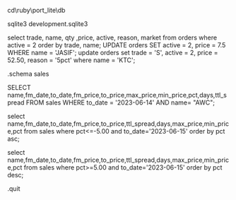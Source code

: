 
cd\ruby\port_lite\db

sqlite3 development.sqlite3

select trade, name, qty ,price, active, reason, market from orders where active = 2 order by trade, name;
UPDATE orders SET active = 2, price = 7.5 WHERE name = 'JASIF';
update orders set trade = 'S', active = 2, price = 52.50, reason = '5pct' where name = 'KTC';

.schema sales

SELECT name,fm_date,to_date,fm_price,to_price,max_price,min_price,pct,days,ttl_spread FROM sales WHERE to_date = '2023-06-14' AND name= "AWC";

select name,fm_date,to_date,fm_price,to_price,ttl_spread,days,max_price,min_price,pct from sales where pct<=-5.00 and to_date='2023-06-15' order by pct asc;

select name,fm_date,to_date,fm_price,to_price,ttl_spread,days,max_price,min_price,pct from sales where pct>=5.00 and to_date='2023-06-15' order by pct desc;

.quit
